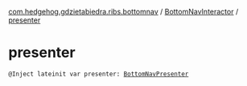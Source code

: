 [com.hedgehog.gdzietabiedra.ribs.bottomnav](../index.md) / [BottomNavInteractor](index.md) / [presenter](./presenter.md)

# presenter

`@Inject lateinit var presenter: `[`BottomNavPresenter`](-bottom-nav-presenter/index.md)